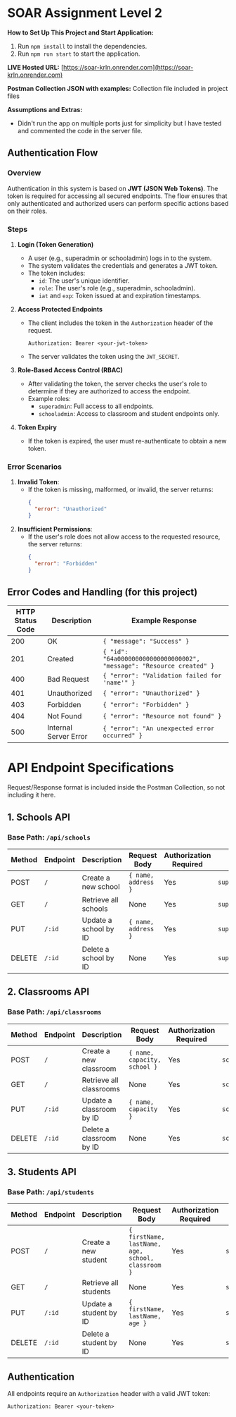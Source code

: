 # SOAR Assignment Level 2

**How to Set Up This Project and Start Application:**

1. Run `npm install` to install the dependencies.
2. Run `npm run start` to start the application.

**LIVE Hosted URL:** [https://soar-krln.onrender.com](https://soar-krln.onrender.com)

**Postman Collection JSON with examples:** Collection file included in project files

**Assumptions and Extras:**

- Didn't run the app on multiple ports just for simplicity but I have tested and commented the code in the server file.

## Authentication Flow

### Overview

Authentication in this system is based on **JWT (JSON Web Tokens)**. The token is required for accessing all secured endpoints. The flow ensures that only authenticated and authorized users can perform specific actions based on their roles.

### Steps

1. **Login (Token Generation)**

   - A user (e.g., superadmin or schooladmin) logs in to the system.
   - The system validates the credentials and generates a JWT token.
   - The token includes:
     - `id`: The user's unique identifier.
     - `role`: The user's role (e.g., superadmin, schooladmin).
     - `iat` and `exp`: Token issued at and expiration timestamps.

2. **Access Protected Endpoints**

   - The client includes the token in the `Authorization` header of the request.
     ```
     Authorization: Bearer <your-jwt-token>
     ```
   - The server validates the token using the `JWT_SECRET`.

3. **Role-Based Access Control (RBAC)**

   - After validating the token, the server checks the user's role to determine if they are authorized to access the endpoint.
   - Example roles:
     - `superadmin`: Full access to all endpoints.
     - `schooladmin`: Access to classroom and student endpoints only.

4. **Token Expiry**
   - If the token is expired, the user must re-authenticate to obtain a new token.

### Error Scenarios

1. **Invalid Token**:
   - If the token is missing, malformed, or invalid, the server returns:
     ```json
     {
       "error": "Unauthorized"
     }
     ```
2. **Insufficient Permissions**:
   - If the user's role does not allow access to the requested resource, the server returns:
     ```json
     {
       "error": "Forbidden"
     }
     ```

## Error Codes and Handling (for this project)

| HTTP Status Code | Description           | Example Response                                                      |
| ---------------- | --------------------- | --------------------------------------------------------------------- |
| 200              | OK                    | `{ "message": "Success" }`                                            |
| 201              | Created               | `{ "id": "64a000000000000000000002", "message": "Resource created" }` |
| 400              | Bad Request           | `{ "error": "Validation failed for 'name'" }`                         |
| 401              | Unauthorized          | `{ "error": "Unauthorized" }`                                         |
| 403              | Forbidden             | `{ "error": "Forbidden" }`                                            |
| 404              | Not Found             | `{ "error": "Resource not found" }`                                   |
| 500              | Internal Server Error | `{ "error": "An unexpected error occurred" }`                         |

# API Endpoint Specifications

Request/Response format is included inside the Postman Collection, so not including it here.

## 1. Schools API

### Base Path: `/api/schools`

| Method | Endpoint | Description           | Request Body        | Authorization Required | Role         |
| ------ | -------- | --------------------- | ------------------- | ---------------------- | ------------ |
| POST   | `/`      | Create a new school   | `{ name, address }` | Yes                    | `superadmin` |
| GET    | `/`      | Retrieve all schools  | None                | Yes                    | `superadmin` |
| PUT    | `/:id`   | Update a school by ID | `{ name, address }` | Yes                    | `superadmin` |
| DELETE | `/:id`   | Delete a school by ID | None                | Yes                    | `superadmin` |

## 2. Classrooms API

### Base Path: `/api/classrooms`

| Method | Endpoint | Description              | Request Body                 | Authorization Required | Role          |
| ------ | -------- | ------------------------ | ---------------------------- | ---------------------- | ------------- |
| POST   | `/`      | Create a new classroom   | `{ name, capacity, school }` | Yes                    | `schooladmin` |
| GET    | `/`      | Retrieve all classrooms  | None                         | Yes                    | `schooladmin` |
| PUT    | `/:id`   | Update a classroom by ID | `{ name, capacity }`         | Yes                    | `schooladmin` |
| DELETE | `/:id`   | Delete a classroom by ID | None                         | Yes                    | `schooladmin` |

## 3. Students API

### Base Path: `/api/students`

| Method | Endpoint | Description            | Request Body                                      | Authorization Required | Role          |
| ------ | -------- | ---------------------- | ------------------------------------------------- | ---------------------- | ------------- |
| POST   | `/`      | Create a new student   | `{ firstName, lastName, age, school, classroom }` | Yes                    | `schooladmin` |
| GET    | `/`      | Retrieve all students  | None                                              | Yes                    | `schooladmin` |
| PUT    | `/:id`   | Update a student by ID | `{ firstName, lastName, age }`                    | Yes                    | `schooladmin` |
| DELETE | `/:id`   | Delete a student by ID | None                                              | Yes                    | `schooladmin` |

## Authentication

All endpoints require an `Authorization` header with a valid JWT token:

```
Authorization: Bearer <your-token>
```
